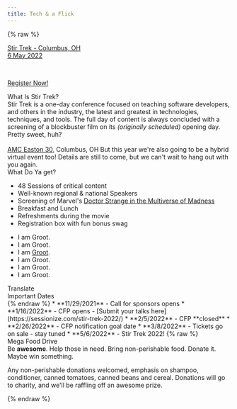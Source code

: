 ```yaml
---
title: Tech & a Flick
---
```



{% raw %}
<div class="row" id="stirTrekHeroContainer">
     <!-- <div id="dateAndCostContainer" class="comic-panel-body comic-panel-subdued">
        <p class="date">Stir Trek - Columbus, OH</p>
        <p class="date">6 May 2022</p>
    </div> -->
    <a href="https://stirtrek2022.eventbrite.com/" target="_blank" rel="noopener noreferrer">
    <div id="dateAndCostContainer" class="comic-panel-body comic-panel-subdued">
        <p class="date">Stir Trek - Columbus, OH<br>6 May 2022</p>
        <br>
        <p class="registerNow">Register Now!</p>
    </div>
    </a>
    <!--<a href="https://sessionize.com/stir-trek-2022/" target="_blank" rel="noopener noreferrer">
        <div id="dateAndCostContainer" class="comic-panel-body comic-panel-subdued">
            <p class="date">CFP is Open!</p>
            <p class="registerNow">Click here to submit your talks</p>
        </div>
    </a>-->
</div>

<!-- <div class="row">
    <div class="col-md-12">
        <div class="comic-panel-header comic-panel-gold offset">
            Stir Trek is Friday May 7th!
        </div>
        <div class="comic-panel-body with-header">
            <p>We are less than 48 hours away from Stir Trek: 2021 Virtual Edition (We Miss You) and we wanted to remind you of a few items.</p>
            <h2>Livestream</h2>
            <p>This year's event will be livestreamed on the <a href="https://youtube.com/stirtrek">Stir Trek YouTube channel</a> on May 7th, 2021 from 10am-4pm Eastern Time.  The schedule for the event is at <a href="https://stirtrek.com/schedule">https://stirtrek.com/schedule</a></p>
            <h2>Slack</h2>
            <p>Please join our <a href="http://stirtrekslack.herokuapp.com/">Slack</a> to join in discussions, ask questions during sessions, and interact with other attendees from the Stir Trek community.</p>
            <h2>Stir Scholarship</h2>
            <p>Stir Scholarship is a scholarship for young women pursuing a degree in software engineering.  The heart of Stir Scholarship is to promote gender diversity within the IT profession.  Please consider making a donation: <a href="https://www.stirscholarship.org/">https://www.stirscholarship.org/</a></p>
            <h2>Store Trek</h2>
            <p>Since we aren't doing registration boxes this year, how do you get your swag / shirt and help the Stir Trek community keep going?  Check out our online store with a curated selection of brand new items and previous Stir Trek shirts: <a href="https://store.stirtrek.com">https://store.stirtrek.com</a></p>
        </div>
    </div>
</div> -->
<!--<div class="row">
    <div class="col-md-6">
        <div class="comic-panel-header offset">
            What Do I Get
        </div>
        <div class="comic-panel-body with-header">
            <p>We will be sharing 12 different technical sessions from experts around the software development industry.  It will be one single track, so you also won't have to choose between sessions.  In addition to the content, you will also be able to get exactly the snacks and drinks you want, any the time you want, by walking over to your kitchen during the event.  Make sure to stock up!  There won't be any lines, crowded hallways, or packed theaters to contend with, and all of your favorite things will be there.</p>
        </div>
    </div>
        <div class="col-md-6">
        <div class="comic-panel-header offset">
            Collaborative Viewing
        </div>
        <div class="comic-panel-body with-header">
            <p>Even though we can't be together in person during the event, we want you to be able to participate in those hallway conversations that are the best part of every conference.  Our Slack community will be an important part of those conversations.  If you're not already a member, head over to <a href="http://stirtrekslack.herokuapp.com">stirtrekslack.herokuapp.com</a> and sign up.  There will be hundreds of us there chatting about what's happening on stage, what's happening in our lives, and what we are all working on.  We can't wait to connect with all of you again.</p>
        </div>
    </div>
    <div class="col-md-6">
        <div class="comic-panel-header offset">
            FAQ - Sponsors
        </div>
        <div class="comic-panel-body with-header">
            <p class="question">Are there options to sponsor?</p>
            <p>Absolutely! but once again - this is a very limited event, so we don't have as many traditional sponsorship openings as we typically do. If you were a sponsor for 2019/2020, be on the lookout for a separate email from us.</p>
            <p class="question">What happens to my sponsorship that we opted to keep for the next live event?</p>
            <p>Same as an attendee - this event is a totally separate one-off. If you chose to keep your sponsorship from the canceled 2020 event, those aren't going anywhere and you will still be good to go for our next in-person event. As an extra thanks, we will also be sending you a way to get in the front of the line for the same number of tickets to this event as you would normally get for your 2020 sponsorship level.</p>
        </div>
    </div>
</div>-->
<div class="row">
    <div class="col-md-6">
        <div class="comic-panel-header offset comic-panel-gold">
            What Is Stir Trek?
        </div>
        <div class="comic-panel-body with-header">
            Stir Trek is a one-day conference focused on teaching software developers, and others in the industry, the latest and greatest in technologies, techniques, and tools. The full day of content is always concluded with a screening of a blockbuster film on its <i>(originally scheduled)</i> opening day. Pretty sweet, huh?
            <br>
            <br>
            <a href="https://goo.gl/maps/wVdUQNDfXd9Zxd2P8">AMC Easton 30</a>, Columbus, OH
            But this year we're also going to be a hybrid virtual event too! Details are still to come, but we can't wait to hang out with you again.
        </div>
    </div>
    <div class="col-md-6">
        <div class="comic-panel-header offset" id="whatigetheader">What Do Ya get?</div>
        <div class="comic-panel-body with-header" id="whatiget">
            <ul>
                <li>48 Sessions of critical content</li>
                <li>Well-known regional &amp; national Speakers</li>
                <li>Screening of Marvel's <a href="https://www.marvel.com/movies/doctor-strange-in-the-multiverse-of-madness">Doctor Strange in the Multiverse of Madness</a></li>
                <li>Breakfast and Lunch</li>
                <li>Refreshments during the movie</li>
                <li>Registration box with fun bonus swag</li>
            </ul>
            <div class="comic-panel-inset"></div>
        </div>
        <div class="comic-panel-body with-header hidden" id="whatigetGroot">
            <ul>
                <li>I am Groot.</li>
                <li>I am Groot.</li>
                <li>I am <a href="https://www.marvel.com/movies/thor-love-and-thunder">Groot</a>.</li>
                <li>I am Groot.</li>
                <li>I am Groot.</li>
                <li>I am Groot.</li>
            </ul>
            <div class="comic-panel-inset"></div>
        </div>
        <div class="comic-panel-footer offset">
            <a id="translate">Translate</a>
        </div>
        <script>
            document.getElementById('translate').addEventListener('click', () => {
                document.getElementById('whatiget').classList.toggle('hidden');
                document.getElementById('whatigetGroot').classList.toggle('hidden');
            });
        </script>
    </div>
</div>

<div class="row">
    <div class="col-md-6">
        <div class="comic-panel-header offset">
            Important Dates
        </div>
        <div class="comic-panel-body with-header small">
{% endraw %}
* **11/29/2021** - Call for sponsors opens
* **1/16/2022** - CFP opens - [Submit your talks here](https://sessionize.com/stir-trek-2022/)
* **2/5/2022**  - CFP **closed**
* **2/26/2022** - CFP notification goal date
* **3/8/2022** - Tickets go on sale - stay tuned
* **5/6/2022** - Stir Trek 2022!
{% raw %}
<!-- 
* **TBD** - Last day to edit shipping information
* **TBD** - Last day for refunds
* **TBD** - Boxes begin shipping -->
        </div>
    </div>  
<div class="col-md-6">
        <div class="comic-panel-header offset">Mega Food Drive</div>
        <div class="comic-panel-body with-header">
            Be <strong>awesome</strong>. Help those in need. Bring non-perishable food. Donate it. Maybe win something.
            <p class="small">
                Any non-perishable donations welcomed, emphasis on shampoo, conditioner, canned tomatoes, canned beans and cereal. Donations will go to charity, and we'll be raffling off an awesome prize.
            </p>
        </div>
    </div>
</div>
{% endraw %}

[//]: # (Looking for the sponsors footer? It's in /themes/layout/index.ejs)

